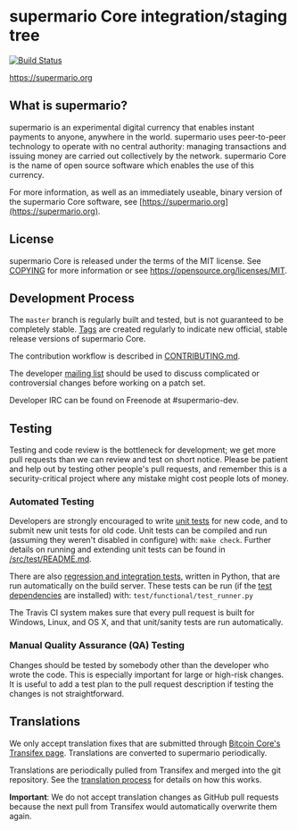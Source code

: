 supermario Core integration/staging tree
=====================================

[![Build Status](https://travis-ci.org/supermario-project/supermario.svg?branch=master)](https://travis-ci.org/supermario-project/supermario)

https://supermario.org

What is supermario?
----------------

supermario is an experimental digital currency that enables instant payments to
anyone, anywhere in the world. supermario uses peer-to-peer technology to operate
with no central authority: managing transactions and issuing money are carried
out collectively by the network. supermario Core is the name of open source
software which enables the use of this currency.

For more information, as well as an immediately useable, binary version of
the supermario Core software, see [https://supermario.org](https://supermario.org).

License
-------

supermario Core is released under the terms of the MIT license. See [COPYING](COPYING) for more
information or see https://opensource.org/licenses/MIT.

Development Process
-------------------

The `master` branch is regularly built and tested, but is not guaranteed to be
completely stable. [Tags](https://github.com/supermario-project/supermario/tags) are created
regularly to indicate new official, stable release versions of supermario Core.

The contribution workflow is described in [CONTRIBUTING.md](CONTRIBUTING.md).

The developer [mailing list](https://groups.google.com/forum/#!forum/supermario-dev)
should be used to discuss complicated or controversial changes before working
on a patch set.

Developer IRC can be found on Freenode at #supermario-dev.

Testing
-------

Testing and code review is the bottleneck for development; we get more pull
requests than we can review and test on short notice. Please be patient and help out by testing
other people's pull requests, and remember this is a security-critical project where any mistake might cost people
lots of money.

### Automated Testing

Developers are strongly encouraged to write [unit tests](src/test/README.md) for new code, and to
submit new unit tests for old code. Unit tests can be compiled and run
(assuming they weren't disabled in configure) with: `make check`. Further details on running
and extending unit tests can be found in [/src/test/README.md](/src/test/README.md).

There are also [regression and integration tests](/test), written
in Python, that are run automatically on the build server.
These tests can be run (if the [test dependencies](/test) are installed) with: `test/functional/test_runner.py`

The Travis CI system makes sure that every pull request is built for Windows, Linux, and OS X, and that unit/sanity tests are run automatically.

### Manual Quality Assurance (QA) Testing

Changes should be tested by somebody other than the developer who wrote the
code. This is especially important for large or high-risk changes. It is useful
to add a test plan to the pull request description if testing the changes is
not straightforward.

Translations
------------

We only accept translation fixes that are submitted through [Bitcoin Core's Transifex page](https://www.transifex.com/projects/p/bitcoin/).
Translations are converted to supermario periodically.

Translations are periodically pulled from Transifex and merged into the git repository. See the
[translation process](doc/translation_process.md) for details on how this works.

**Important**: We do not accept translation changes as GitHub pull requests because the next
pull from Transifex would automatically overwrite them again.
